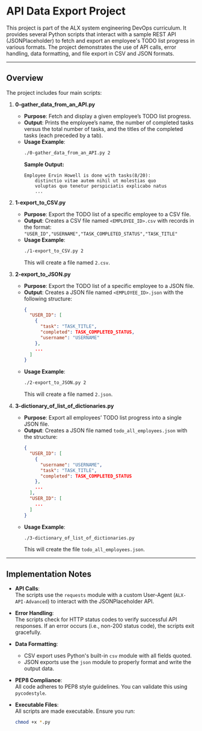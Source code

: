 # API Data Export Project

This project is part of the ALX system engineering DevOps curriculum.
It provides several Python scripts that interact with a sample REST API (JSONPlaceholder) to fetch and export an employee's TODO list progress in various formats. 
The project demonstrates the use of API calls, error handling, data formatting, and file export in CSV and JSON formats.

---

## Overview

The project includes four main scripts:

1. **0-gather_data_from_an_API.py**  
   - **Purpose**: Fetch and display a given employee’s TODO list progress.
   - **Output**: Prints the employee’s name, the number of completed tasks versus the total number of tasks, and the titles of the completed tasks (each preceded by a tab).
   - **Usage Example**:
     ```bash
     ./0-gather_data_from_an_API.py 2
     ```
     **Sample Output:**
     ```
     Employee Ervin Howell is done with tasks(8/20):
         distinctio vitae autem nihil ut molestias quo
         voluptas quo tenetur perspiciatis explicabo natus
         ...
     ```

2. **1-export_to_CSV.py**  
   - **Purpose**: Export the TODO list of a specific employee to a CSV file.
   - **Output**: Creates a CSV file named `<EMPLOYEE_ID>.csv` with records in the format:  
     `"USER_ID","USERNAME","TASK_COMPLETED_STATUS","TASK_TITLE"`
   - **Usage Example**:
     ```bash
     ./1-export_to_CSV.py 2
     ```
     This will create a file named `2.csv`.

3. **2-export_to_JSON.py**  
   - **Purpose**: Export the TODO list of a specific employee to a JSON file.
   - **Output**: Creates a JSON file named `<EMPLOYEE_ID>.json` with the following structure:
     ```json
     {
       "USER_ID": [
         {
           "task": "TASK_TITLE",
           "completed": TASK_COMPLETED_STATUS,
           "username": "USERNAME"
         },
         ...
       ]
     }
     ```
   - **Usage Example**:
     ```bash
     ./2-export_to_JSON.py 2
     ```
     This will create a file named `2.json`.

4. **3-dictionary_of_list_of_dictionaries.py**  
   - **Purpose**: Export all employees’ TODO list progress into a single JSON file.
   - **Output**: Creates a JSON file named `todo_all_employees.json` with the structure:
     ```json
     {
       "USER_ID": [
         {
           "username": "USERNAME",
           "task": "TASK_TITLE",
           "completed": TASK_COMPLETED_STATUS
         },
         ...
       ],
       "USER_ID": [
         ...
       ]
     }
     ```
   - **Usage Example**:
     ```bash
     ./3-dictionary_of_list_of_dictionaries.py
     ```
     This will create the file `todo_all_employees.json`.

---

## Implementation Notes

- **API Calls**:  
  The scripts use the `requests` module with a custom User-Agent (`ALX-API-Advanced`) to interact with the JSONPlaceholder API.

- **Error Handling**:  
  The scripts check for HTTP status codes to verify successful API responses. If an error occurs (i.e., non-200 status code), the scripts exit gracefully.

- **Data Formatting**:  
  - CSV export uses Python's built-in `csv` module with all fields quoted.
  - JSON exports use the `json` module to properly format and write the output data.

- **PEP8 Compliance**:  
  All code adheres to PEP8 style guidelines. You can validate this using `pycodestyle`.

- **Executable Files**:  
  All scripts are made executable. Ensure you run:
  ```bash
  chmod +x *.py
